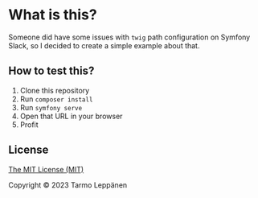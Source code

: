 # What is this?

Someone did have some issues with `twig` path configuration on Symfony Slack,
so I decided to create a simple example about that.

## How to test this?

1. Clone this repository
2. Run `composer install`
3. Run `symfony serve`
4. Open that URL in your browser
5. Profit

## License

[The MIT License (MIT)](LICENSE)

Copyright © 2023 Tarmo Leppänen

